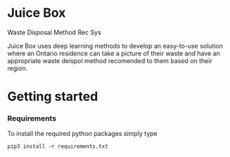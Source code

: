 # Juice Box
Waste Disposal Method Rec Sys

Juice Box uses deep learning methods to develop an easy-to-use solution where an Ontario residence can take a picture of their waste and have an appropriate waste deispol method recomended to them based on their region.


# Getting started

### Requirements 

To install the required python packages simply type
```
pip3 install -r requirements.txt
```

